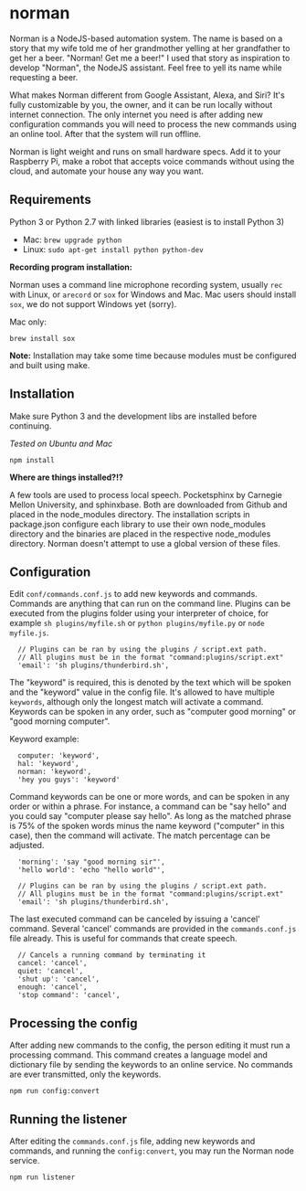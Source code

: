 # norman

Norman is a NodeJS-based automation system. The name is based on a story that my wife told me of her grandmother yelling at her grandfather to get her a beer. "Norman! Get me a beer!" I used that story as inspiration to develop "Norman", the NodeJS assistant. Feel free to yell its name while requesting a beer.

What makes Norman different from Google Assistant, Alexa, and Siri? It's fully customizable by you, the owner, and it can be run locally without internet connection. The only internet you need is after adding new configuration commands you will need to process the new commands using an online tool. After that the system will run offline.

Norman is light weight and runs on small hardware specs. Add it to your Raspberry Pi, make a robot that accepts voice commands without using the cloud, and automate your house any way you want.

## Requirements

Python 3 or Python 2.7 with linked libraries (easiest is to install Python 3)
- Mac: `brew upgrade python`
- Linux: `sudo apt-get install python python-dev`

**Recording program installation:**

Norman uses a command line microphone recording system, usually `rec` with Linux, or `arecord` or `sox` for Windows and Mac. Mac users should install `sox`, we do not support Windows yet (sorry).

Mac only:
```
brew install sox
```

**Note:** Installation may take some time because modules must be configured and built using make.

## Installation

Make sure Python 3 and the development libs are installed before continuing.

*Tested on Ubuntu and Mac*

```
npm install
```

**Where are things installed?!?**

A few tools are used to process local speech. Pocketsphinx by Carnegie Mellon University, and sphinxbase. Both are downloaded from Github and placed in the node_modules directory. The installation scripts in package.json configure each library to use their own node_modules directory and the binaries are placed in the respective node_modules directory. Norman doesn't attempt to use a global version of these files.

## Configuration

Edit `conf/commands.conf.js` to add new keywords and commands. Commands are anything that can run on the command line. Plugins can be executed from the plugins folder using your interpreter of choice, for example `sh plugins/myfile.sh` or `python plugins/myfile.py` or `node myfile.js`.

```
  // Plugins can be ran by using the plugins / script.ext path.
  // All plugins must be in the format "command:plugins/script.ext"
  'email': 'sh plugins/thunderbird.sh',
```

The "keyword" is required, this is denoted by the text which will be spoken and the "keyword" value in the config file. It's allowed to have multiple `keywords`, although only the longest match will activate a command. Keywords can be spoken in any order, such as "computer good morning" or "good morning computer".

Keyword example:

```
  computer: 'keyword',
  hal: 'keyword',
  norman: 'keyword',
  'hey you guys': 'keyword'
```

Command keywords can be one or more words, and can be spoken in any order or within a phrase. For instance, a command can be "say hello" and you could say "computer please say hello". As long as the matched phrase is 75% of the spoken words minus the name keyword ("computer" in this case), then the command will activate. The match percentage can be adjusted.

```
  'morning': 'say "good morning sir"',
  'hello world': 'echo "hello world"',

  // Plugins can be ran by using the plugins / script.ext path.
  // All plugins must be in the format "command:plugins/script.ext"
  'email': 'sh plugins/thunderbird.sh',
```

The last executed command can be canceled by issuing a 'cancel' command. Several 'cancel' commands are provided in the `commands.conf.js` file already. This is useful for commands that create speech.

```
  // Cancels a running command by terminating it
  cancel: 'cancel',
  quiet: 'cancel',
  'shut up': 'cancel',
  enough: 'cancel',
  'stop command': 'cancel',
```

## Processing the config

After adding new commands to the config, the person editing it must run a processing command. This command creates a language model and dictionary file by sending the keywords to an online service. No commands are ever transmitted, only the keywords.

```
npm run config:convert
```

## Running the listener

After editing the `commands.conf.js` file, adding new keywords and commands, and running the `config:convert`, you may run the Norman node service.

```
npm run listener
```
